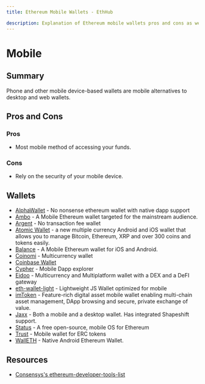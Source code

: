```yaml
---
title: Ethereum Mobile Wallets - EthHub

description: Explanation of Ethereum mobile wallets pros and cons as well as a list of applications.
---
```


# Mobile

## Summary

Phone and other mobile device-based wallets are mobile alternatives to desktop and web wallets.

## Pros and Cons

### Pros

* Most mobile method of accessing your funds.

### Cons

* Rely on the security of your mobile device.

## Wallets
* [AlphaWallet](https://alphawallet.com/) - No nonsense ethereum wallet with native dapp support
* [Ambo](https://Ambo.io/) - A Mobile Ethereum wallet targeted for the mainstream audience.
* [Argent](https://www.argent.xyz/) - No transaction fee wallet
* [Atomic Wallet](https://atomicwallet.io) - a new multiple currency Android and iOS wallet that allows you to manage Bitcoin, Ethereum, XRP and over 300 coins and tokens easily.
* [Balance](https://balance.io/) - A Mobile Ethereum wallet for iOS and Android.
* [Coinomi](https://www.coinomi.com/en/) - Multicurrency wallet
* [Coinbase Wallet](https://wallet.coinbase.com/)
* [Cypher](https://www.cipherbrowser.com/) - Mobile Dapp explorer
* [Eidoo](https://eidoo.io/) - Multicurrency and Multiplatform wallet with a DEX and a DeFI gateway
* [eth-wallet-light](https://github.com/NoahZinsmeister/eth-wallet-light) - Lightweight JS Wallet optimized for mobile
* [imToken](https://token.im/) - Feature-rich digital asset mobile wallet enabling multi-chain asset management, DApp browsing and secure, private exchange of value.
* [Jaxx](https://jaxx.io) - Both a mobile and a desktop wallet. Has integrated Shapeshift support.
* [Status](https://status.im/) - A free open-source, mobile OS for Ethereum
* [Trust](https://trustwallet.com/) - Mobile wallet for ERC tokens
* [WallETH](https://walleth.org) - Native Android Ethereum Wallet.

## Resources

* [Consensys's ethereum-developer-tools-list](https://github.com/ConsenSys/ethereum-developer-tools-list/blob/master/EcosystemResources.md)

